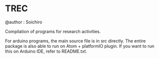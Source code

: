 # TREC
@author : Soichiro

Compilation of programs for research activities.

For arduino programs, the main source file is in src directly.
The entire package is also able to run on Atom + platformIO plugin.
If you want to run this on Arduino IDE, refer to README.txt.
